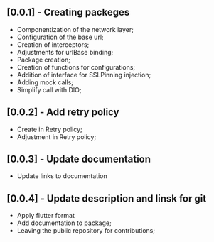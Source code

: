 ## [0.0.1] - Creating packeges

- Componentization of the network layer;
- Configuration of the base url;
- Creation of interceptors;
- Adjustments for urlBase binding;
- Package creation;
- Creation of functions for configurations;
- Addition of interface for SSLPinning injection;
- Adding mock calls;
- Simplify call with DIO;

## [0.0.2] - Add retry policy

- Create in Retry policy;
- Adjustment in Retry policy;

## [0.0.3] - Update documentation

- Update links to documentation

## [0.0.4] - Update description and linsk for git

- Apply flutter format
- Add documentation to package;
- Leaving the public repository for contributions;